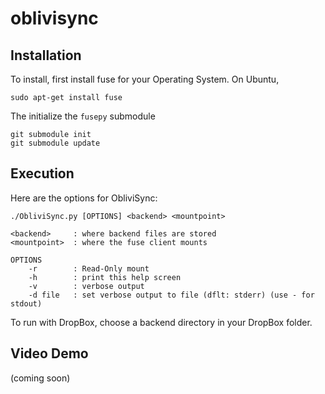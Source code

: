 # oblivisync

## Installation

To install, first install fuse for your Operating System. On Ubuntu,
```
sudo apt-get install fuse
```

The initialize the `fusepy` submodule

```
git submodule init
git submodule update
```

## Execution

Here are the options for ObliviSync:

```
./ObliviSync.py [OPTIONS] <backend> <mountpoint> 

<backend>     : where backend files are stored
<mountpoint>  : where the fuse client mounts

OPTIONS
    -r	      : Read-Only mount
    -h        : print this help screen
    -v        : verbose output
    -d file   : set verbose output to file (dflt: stderr) (use - for stdout)
```

To run with DropBox, choose a backend directory in your DropBox folder.


## Video Demo

(coming soon)

